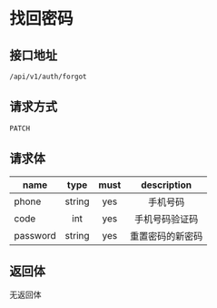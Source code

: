 # 找回密码

## 接口地址
`/api/v1/auth/forgot`

## 请求方式
`PATCH`

## 请求体
| name     | type     | must     | description |
|----------|:--------:|:--------:|:--------:|
| phone    | string   | yes      | 手机号码 |
| code     | int      | yes      | 手机号码验证码 |
| password | string   | yes      | 重置密码的新密码 |

## 返回体
无返回体
